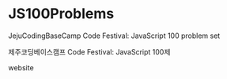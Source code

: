 # JS100Problems
<p>JejuCodingBaseCamp Code Festival: JavaScript 100 problem set</p>
<p>제주코딩베이스캠프 Code Festival: JavaScript 100제</p>
<p> website <a href = "https://www.notion.so/JS-100-1-0465a498481c471488646526a181087f"></a></p>

